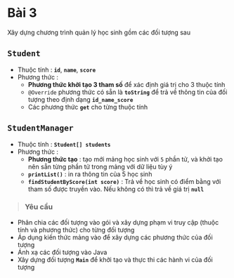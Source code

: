# Bài 3
Xây dựng chương trình quản lý học sinh gồm các đối tượng sau

**`Student`**
---
- Thuộc tính : **`id`**, **`name`**, **`score`**
- Phương thức :
    + **Phương thức khởi tạo 3 tham số** để xác định giá trị cho 3 thuộc tính
    + `@Override` phương thức có sẵn là **`toString`** để trả về thông tin của đối tượng theo định dạng **`id_name_score`** 
    + Các phương thức **`get`** cho từng thuộc tính

**`StudentManager`**
---
- Thuộc tính : **`Student[] students`**
- Phương thức : 
    + **Phương thức tạo** : tạo mới mảng học sinh với `5` phần tử, và khởi tạo nên sẵn từng phần tử trong mảng với dữ liệu tùy ý
    + **`printList()`** : in ra thông tin của 5 học sinh
    + **`findStudentByScore(int score)`** : Trả về học sinh có điểm bằng với tham số được truyền vào. Nếu không có thì trả về giá trị **`null`**

> ### Yêu cầu
- Phân chia các đối tượng vào gói và xây dựng phạm vi truy cập (thuộc tính và phương thức) cho từng đối tượng
- Áp dụng kiến thức mảng vào để xây dựng các phương thức của đối tượng
- Ánh xạ các đối tượng vào Java
- Xây dựng đối tượng **`Main`** để khởi tạo và thực thi các hành vi của đối tượng
